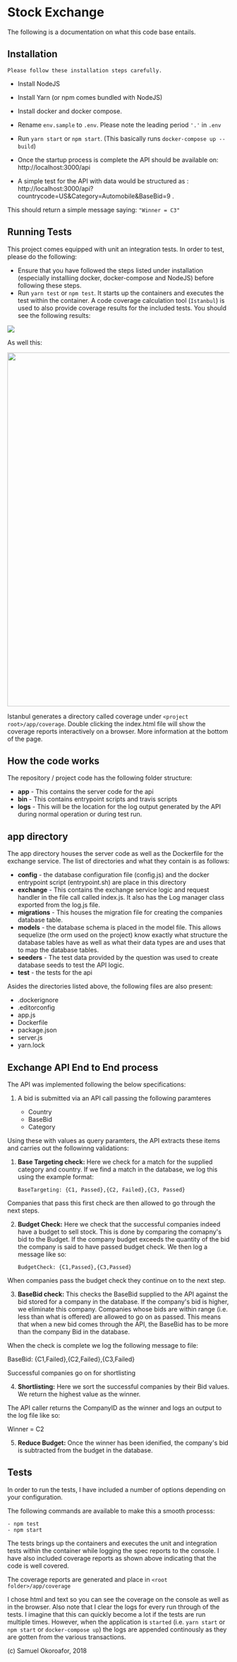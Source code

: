 # Stock Exchange

The following is a documentation on what this code base entails.

## Installation

    Please follow these installation steps carefully.

* Install NodeJS
* Install Yarn (or npm comes bundled with NodeJS)
* Install docker and docker compose.
* Rename `env.sample` to `.env`. Please note the leading period `'.'` in `.env`
* Run `yarn start` or `npm start`. (This basically runs `docker-compose up --build`)
* Once the startup process is complete the API should be available on: http://localhost:3000/api

* A simple test for the API with data would be structured as :
  http://localhost:3000/api?countrycode=US&Category=Automobile&BaseBid=9 .

This should return a simple message saying: `"Winner = C3"`

## Running Tests

This project comes equipped with unit an integration tests.
In order to test, please do the following:

* Ensure that you have followed the steps listed under installation (especially installiing docker, docker-compose and NodeJS) before following these steps.
* Run `yarn test` or `npm test`. It starts up the containers and executes the test within the container. A code coverage calculation tool (`Istanbul`) is used to also provide coverage results for the included tests.
  You should see the following results:

<img src ="https://user-images.githubusercontent.com/1958765/37858516-c07fdd28-2f05-11e8-9b30-00e1ebeb776e.png" with="400"/>

As well this:

<img src="https://user-images.githubusercontent.com/1958765/37858518-c53fcf76-2f05-11e8-9cbb-9d95a2549890.png" width="800" />

Istanbul generates a directory called coverage under `<project root>/app/coverage`.
Double clicking the index.html file will show the coverage reports interactively on a browser. More information at the bottom of the page.

## How the code works

The repository / project code has the following folder structure:

* <b>app</b> - This contains the server code for the api
* <b>bin</b> - This contains entrypoint scripts and travis scripts
* <b>logs</b> - This will be the location for the log output generated by the API during normal operation or during test run.

## app directory

The app directory houses the server code as well as the Dockerfile for the exchange service. The list of directories and what they contain is as follows:

* <b>config</b> - the database configuration file (config.js) and the docker entrypoint script (entrypoint.sh) are place in this directory
* <b>exchange</b> - This contains the exchange service logic and request handler in the file call called index.js. It also has the Log manager class exported from the log.js file.
* <b>migrations</b> - This houses the migration file for creating the companies database table.
* <b>models</b> - the database schema is placed in the model file. This allows sequelize (the orm used on the project) know exactly what structure the database tables have as well as what their data types are and uses that to map the database tables.
* <b>seeders</b> - The test data provided by the question was used to create database seeds to test the API logic.
* <b>test</b> - the tests for the api

Asides the directories listed above, the following files are also present:

* .dockerignore
* .editorconfig
* app.js
* Dockerfile
* package.json
* server.js
* yarn.lock

## Exchange API End to End process

The API was implemented following the below specifications:

1.  A bid is submitted via an API call passing the following paramteres

    * Country
    * BaseBid
    * Category

Using these with values as query paramters, the API extracts these items and carries out the followinng validations:

1.  <b>Base Targeting check:</b> Here we check for a match for the supplied category and country. If we find a match in the database, we log this using the example format:

    `BaseTargeting: {C1, Passed},{C2, Failed},{C3, Passed}`

Companies that pass this first check are then allowed to go through the next steps.

2.  <b>Budget Check:</b> Here we check that the successful companies indeed have a budget to sell stock. This is done by comparing the comapny's bid to the Budget. If the company budget exceeds the quantity of the bid the company is said to have passed budget check. We then log a message like so:

    `BudgetCheck: {C1,Passed},{C3,Passed}`

When companies pass the budget check they continue on to the next step.

3.  <b>BaseBid check:</b> This checks the BaseBid supplied to the API against the bid stored for a company in the database. If the company's bid is higher, we eliminate this company. Companies whose bids are within range (i.e. less than what is offered) are allowed to go on as passed. This means that when a new bid comes through the API, the BaseBid has to be more than the company Bid in the database.

When the check is complete we log the following message to file:

BaseBid: {C1,Failed},{C2,Failed},{C3,Failed}

Successful companies go on for shortlisting

4.  <b>Shortlisting:</b> Here we sort the successful companies by their Bid values. We return the highest value as the winner.

The API caller returns the CompanyID as the winner and logs an output to the log file like so:

Winner = C2

5.  <b>Reduce Budget:</b> Once the winner has been idenified, the company's bid is subtracted from the budget in the database.

## Tests

In order to run the tests, I have included a number of options depending on your configuration.

The following commands are available to make this a smooth processs:

    - npm test
    - npm start

The tests brings up the containers and executes the unit and integration tests within the container while logging the spec reports to the console.
I have also included coverage reports as shown above indicating that the code is well covered.

The coverage reports are generated and place in `<root folder>/app/coverage`

I chose html and text so you can see the coverage on the console as well as in the browser.
Also note that I clear the logs for every run through of the tests. I imagine that this can quickly become a lot if the tests are run multiple times.
However, when the application is `started` (i.e. `yarn start` or `npm start` or `docker-compose up`) the logs are appended continously as they are gotten from the various transactions.


(c) Samuel Okoroafor, 2018
